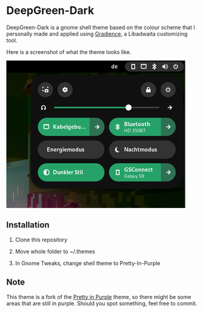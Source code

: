 # DeepGreen-Dark

DeepGreen-Dark is a gnome shell theme based on the colour scheme that I personally made and applied using [Gradience](https://github.com/GradienceTeam/Gradience), a Libadwaita customizing tool.

Here is a screenshot of what the theme looks like.

![Preview](preview.png)

## Installation

1. Clone this repository 

2. Move whole folder to ~/.themes

3. In Gnome Tweaks, change shell theme to Pretty-In-Purple

## Note
This theme is a fork of the [Pretty in Purple](https://github.com/Juno-ko/Pretty-In-Purple) theme, so there might be some areas that are still in purple. Should you spot something, feel free to commit.
